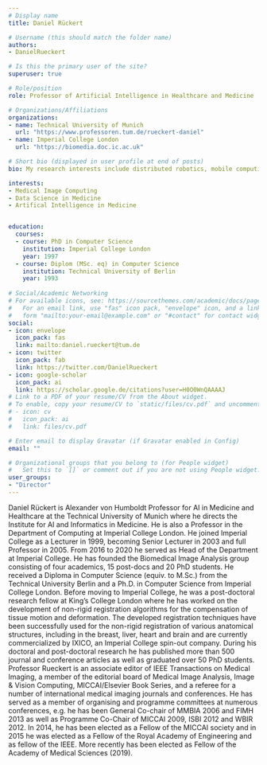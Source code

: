 ```yaml
---
# Display name
title: Daniel Rückert

# Username (this should match the folder name)
authors:
- DanielRueckert

# Is this the primary user of the site?
superuser: true

# Role/position
role: Professor of Artificial Intelligence in Healthcare and Medicine

# Organizations/Affiliations
organizations:
- name: Technical University of Munich
  url: "https://www.professoren.tum.de/rueckert-daniel"
- name: Imperial College London
  url: "https://biomedia.doc.ic.ac.uk"

# Short bio (displayed in user profile at end of posts)
bio: My research interests include distributed robotics, mobile computing and programmable matter.

interests:
- Medical Image Computing 
- Data Science in Medicine
- Artifical Intelligence in Medicine


education:
  courses:
  - course: PhD in Computer Science
    institution: Imperial College London
    year: 1997
  - course: Diplom (MSc. eq) in Computer Science
    institution: Technical University of Berlin
    year: 1993
 
# Social/Academic Networking
# For available icons, see: https://sourcethemes.com/academic/docs/page-builder/#icons
#   For an email link, use "fas" icon pack, "envelope" icon, and a link in the
#   form "mailto:your-email@example.com" or "#contact" for contact widget.
social:
- icon: envelope
  icon_pack: fas
  link: mailto:daniel.rueckert@tum.de
- icon: twitter
  icon_pack: fab
  link: https://twitter.com/DanielRueckert
- icon: google-scholar
  icon_pack: ai
  link: https://scholar.google.de/citations?user=H0O0WnQAAAAJ
# Link to a PDF of your resume/CV from the About widget.
# To enable, copy your resume/CV to `static/files/cv.pdf` and uncomment the lines below.
# - icon: cv
#   icon_pack: ai
#   link: files/cv.pdf

# Enter email to display Gravatar (if Gravatar enabled in Config)
email: ""

# Organizational groups that you belong to (for People widget)
#   Set this to `[]` or comment out if you are not using People widget.
user_groups:
- "Director"
---
```


Daniel Rückert is Alexander von Humboldt Professor for AI in Medicine and Healthcare at the Technical University of Munich where he directs the Institute for AI and Informatics in Medicine. He is also a Professor in the Department of Computing at Imperial College London. He joined Imperial College as a Lecturer in 1999, becoming Senior Lecturer in 2003 and full Professor in 2005. From 2016 to 2020 he served as Head of the Department at Imperial College. He has founded the Biomedical Image Analysis group consisting of four academics, 15 post-docs and 20 PhD students. He received a Diploma in Computer Science (equiv. to M.Sc.) from the Technical University Berlin and a Ph.D. in Computer Science from Imperial College London. Before moving to Imperial College, he was a post-doctoral research fellow at King’s College London where he has worked on the development of non-rigid registration algorithms for the compensation of tissue motion and deformation. The developed registration techniques have been successfully used for the non-rigid registration of various anatomical structures, including in the breast, liver, heart and brain and are currently commercialized by IXICO, an Imperial College spin-out company. During his doctoral and post-doctoral research he has published more than 500 journal and conference articles as well as graduated over 50 PhD students. Professor Rueckert is an associate editor of IEEE Transactions on Medical Imaging, a member of the editorial board of Medical Image Analysis, Image & Vision Computing, MICCAI/Elsevier Book Series, and a referee for a number of international medical imaging journals and conferences. He has served as a member of organising and programme committees at numerous conferences, e.g. he has been General Co-chair of MMBIA 2006 and FIMH 2013 as well as Programme Co-Chair of MICCAI 2009, ISBI 2012 and WBIR 2012. In 2014, he has been elected as a Fellow of the MICCAI society and in 2015 he was elected as a Fellow of the Royal Academy of Engineering and as fellow of the IEEE. More recently has been elected as Fellow of the Academy of Medical Sciences (2019).


